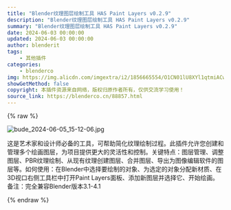 ```yaml
---
title: "Blender纹理图层绘制工具 HAS Paint Layers v0.2.9"
description: "Blender纹理图层绘制工具 HAS Paint Layers v0.2.9"
summary: "Blender纹理图层绘制工具 HAS Paint Layers v0.2.9"
date: 2024-06-03 00:00:00
updated: 2024-06-03 00:00:00
author: blenderit
tags: 
    - 其他插件
categories:
    - blenderco
img: https://img.alicdn.com/imgextra/i2/1856665554/O1CN01lU8XYl1qtmiACw34M_!!1856665554.jpg
showGetMethod: false
copyright: 本插件资源来自网络，版权归原作者所有，仅供交流学习使用！
source_link: https://blenderco.cn/88857.html
---
```


{% raw %}
<p><img src="https://img.alicdn.com/imgextra/i2/1856665554/O1CN01lU8XYl1qtmiACw34M_!!1856665554.jpg" alt="bude_2024-06-05_15-12-06.jpg"></p><p>这是艺术家和设计师必备的工具，可帮助简化纹理绘制过程。此插件允许您创建和管理多个绘画图层，为项目提供更大的灵活性和控制。关键特点：图层管理、调整图层、PBR纹理绘制、从现有纹理创建图层、合并图层、导出为图像编辑软件的图层等。如何使用：在Blender中选择要绘制的对象、为选定的对象分配新材质、在3D视口右侧工具栏中打开Paint Layers面板、添加新图层并选择它、开始绘画。备注：完全兼容Blender版本3.1-4.1</p>
<div style="display: none">blenderco</div>
{% endraw %}